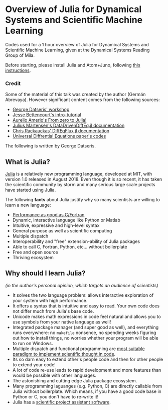 # Overview of Julia for Dynamical Systems and Scientific Machine Learning
Codes used for a 1 hour overview of Julia for Dynamical Systems and Scientific Machine Learning, given at the Dynamical Systems Reading Group of Mila.

Before starting, please install Julia and Atom+Juno, following [this instructions](http://docs.junolab.org/stable/man/installation/).


### Credit
Some of the material of this talk was created by the author (Germán Abrevaya). However significant content comes from the following sources:

* [George Datseris' workshop](https://github.com/Datseris/Zero2Hero-JuliaWorkshop)
* [Jesse Bettencourt's intro-tutorial](https://github.com/ProbMLCourse/intro-tutorial)
* [Aurelio Amerio's From zero to Julia!](https://techytok.com/from-zero-to-julia/)
* [Julius Martensen's DataDrivenDiffEq.jl documentation](https://datadriven.sciml.ai/)
* [Chris Rackauckas' DiffEqFlux.jl documentation](https://diffeqflux.sciml.ai/)
* [Universal Diffrential Equations paper's codes](https://github.com/ChrisRackauckas/universal_differential_equations)






The following is written by George Datseris.

## What is Julia?

[Julia](https://julialang.org/) is a relatively new programming language, developed at MIT, with version 1.0 released in August 2018. Even though it is so recent, it has taken the scientific community by storm and many serious large scale projects have started using Julia.

The following **facts** about Julia justify why so many scientists are willing to learn a new language:

- [Performance as good as C/Fortran](https://julialang.org/benchmarks/)
- Dynamic, interactive language like Python or Matlab
- Intuitive, expressive and high-level syntax
- General purpose as well as scientific computing
- Multiple dispatch
- Interoperability and "free" extension-ability of Julia packages
- Able to call C, Fortran, Python, etc... without boilerplate
- Free and open source
- Thriving ecosystem

## Why should I learn Julia?

*(in the author's personal opinion, which targets an audience of scientists)*

- It solves the two language problem: allows interactive exploration of your system with high performance.
- It offers a syntax that is intuitive and easy to read. Your own code does not differ much from Julia's base code.
- Unicode makes math expressions in code feel natural and allows you to use symbols from your native language as well!
- Integrated package manager (and super good as well), and everything runs everywhere: no `makefile` nonsence, no spending weeks figuring out how to install things, no worries whether your program will be able to run on Windows.
- Multiple dispatch and functional programming are [most suitable paradigm to implement scientific thought in code](https://www.youtube.com/watch?v=7y-ahkUsIrY).
- Its so darn easy to extend other's people code and then for other people to extend your code!
- A lot of code re-use leads to rapid development and more features than would be possible with other languages.
- The astonishing and cutting edge Julia package ecosystem.
- Many programming laguanges (e.g. Python, C) are directly callable from Julia without boilerplate. Which means, if you have a good code base in Python or C, you don't have to re-write it!
- Julia has a [scientific project assistant software](https://github.com/JuliaDynamics/DrWatson.jl).
